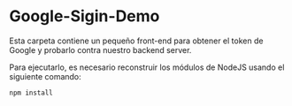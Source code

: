 # Google-Sigin-Demo

Esta carpeta contiene un pequeño front-end para obtener el token de Google y probarlo contra nuestro backend server.

Para ejecutarlo, es necesario reconstruir los módulos de NodeJS usando el siguiente comando:

```
npm install
```